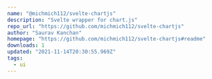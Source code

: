 ```yaml
---
name: "@michmich112/svelte-chartjs"
description: "Svelte wrapper for chart.js"
repo_url: "https://github.com/michmich112/svelte-chartjs"
author: "Saurav Kanchan"
homepage: "https://github.com/michmich112/svelte-chartjs#readme"
downloads: 1
updated: "2021-11-14T20:30:55.969Z"
tags: 
  - ui
---
```

